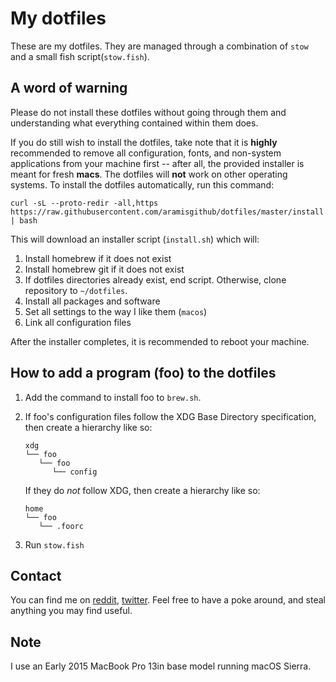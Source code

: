 # My dotfiles

These are my dotfiles. They are managed through a combination 
of `stow` and a small fish script(`stow.fish`).

## A word of warning

Please do not install these dotfiles without going through them 
and understanding what everything contained within them does.

If you do still wish to install the dotfiles, take note that it 
is **highly** recommended to remove all configuration, fonts, 
and non-system applications from your machine first -- after 
all, the provided installer is meant for fresh **macs**. The 
dotfiles will **not** work on other operating systems. To 
install the dotfiles automatically, run this command:

```
curl -sL --proto-redir -all,https https://raw.githubusercontent.com/aramisgithub/dotfiles/master/install.sh | bash
```

This will download an installer script (`install.sh`) which 
will:

1. Install homebrew if it does not exist
1. Install homebrew git if it does not exist
1. If dotfiles directories already exist, end script. 
   Otherwise, clone repository to `~/dotfiles`.
1. Install all packages and software
1. Set all settings to the way I like them (`macos`)
1. Link all configuration files

After the installer completes, it is recommended to reboot 
your machine.

## How to add a program (foo) to the dotfiles

1. Add the command to install foo to `brew.sh`.

1. If foo's configuration files follow the XDG Base Directory 
   specification, then create a hierarchy like so:

   ```
   xdg
   └── foo
      └── foo
         └── config
   ```

   If they do *not* follow XDG, then create a hierarchy like 
   so:

   ```
   home
   └── foo
      └── .foorc
   ```

1. Run `stow.fish`

## Contact

You can find me on 
[reddit](https://reddit.com/u/aramisreddit), 
[twitter](https://twitter.com/aramistweets). Feel free to have a 
poke around, and steal anything you may find useful.

## Note

I use an Early 2015 MacBook Pro 13in base model running macOS 
Sierra.

